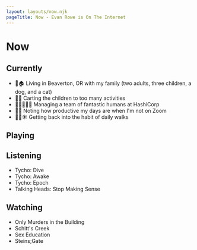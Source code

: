 ```yaml
---
layout: layouts/now.njk
pageTitle: Now - Evan Rowe is On The Internet
---
```

# Now

## Currently

- 🌲🏠 Living in Beaverton, OR with my family (two adults, three children, a dog, and a cat)
- 🚙💨 Carting the children to too many activities
- 👨🏻‍💻👯‍♀️ Managing a team of fantastic humans at HashiCorp
- 🤔💭 Noting  how productive my days are when I'm not on Zoom
- 🚶🏻☀️ Getting back into the habit of daily walks

## Playing

<ul class="now-grid playing poster">
<!--   <li class="grid-item">
    <a class="item-link" href="" title="CYBERPUNK 2077: Phantom Liberty">
      <img src="https://cdn.glitch.global/bb2a64aa-d596-4b0f-839a-41f66ba7056e/mDW7h2zB.jpg?v=1696357714699" class="item-image" alt="Cyberpunk 2077 cover image"/>
      <div class="item-meta">
        <span class="item-title">CYBERPUNK 2077: Phantom Liberty</span>
        <span class="item-author">CD Projekt Red</span>
      </div>
    </a>
  </li>
  <li class="grid-item">
    <a class="item-link" href="" title="CYBERPUNK 2077: Phantom Liberty">
      <img src="https://cdn.glitch.global/bb2a64aa-d596-4b0f-839a-41f66ba7056e/mDW7h2zB.jpg?v=1696357714699" class="item-image" alt="Cyberpunk 2077 cover image"/>
      <div class="item-meta">
        <span class="item-title">CYBERPUNK 2077: Phantom Liberty</span>
        <span class="item-author">CD Projekt Red</span>
      </div>
    </a>
  </li>
  <li class="grid-item">
    <a class="item-link" href="" title="CYBERPUNK 2077: Phantom Liberty">
      <img src="https://cdn.glitch.global/bb2a64aa-d596-4b0f-839a-41f66ba7056e/mDW7h2zB.jpg?v=1696357714699" class="item-image" alt="Cyberpunk 2077 cover image"/>
      <div class="item-meta">
        <span class="item-title">CYBERPUNK 2077: Phantom Liberty</span>
        <span class="item-author">CD Projekt Red</span>
      </div>
    </a>
  </li>
  <li class="grid-item">
    <a class="item-link" href="" title="CYBERPUNK 2077: Phantom Liberty">
      <img src="https://cdn.glitch.global/bb2a64aa-d596-4b0f-839a-41f66ba7056e/mDW7h2zB.jpg?v=1696357714699" class="item-image" alt="Cyberpunk 2077 cover image"/>
      <div class="item-meta">
        <span class="item-title">CYBERPUNK 2077: Phantom Liberty</span>
        <span class="item-author">CD Projekt Red</span>
      </div>
    </a>
  </li>
  <li class="grid-item">
    <a class="item-link" href="" title="CYBERPUNK 2077: Phantom Liberty">
      <img src="https://cdn.glitch.global/bb2a64aa-d596-4b0f-839a-41f66ba7056e/mDW7h2zB.jpg?v=1696357714699" class="item-image" alt="Cyberpunk 2077 cover image"/>
      <div class="item-meta">
        <span class="item-title">CYBERPUNK 2077: Phantom Liberty</span>
        <span class="item-author">CD Projekt Red</span>
      </div>
    </a>
  </li> -->
<!--   <li class="grid-item">Cocoon</li>
  <li class="grid-item">Sea of Stars</li>
  <li class="grid-item">Starfield</li>
  <li class="grid-item">Metal Gear Solid V: The Phantom Pain</li>
  <li class="grid-item">Cyberpunk 2077</li>
  <li class="grid-item">Dave the Diver</li>
  <li class="grid-item">Armored Core VI</li> -->
</ul>

## Listening

<ul class="now-grid listening square">
  <li class="grid-item">Tycho: Dive</li>
  <li class="grid-item">Tycho: Awake</li>
  <li class="grid-item">Tycho: Epoch</li>
  <li class="grid-item">Talking Heads: Stop Making Sense</li>
</ul>

## Watching

<ul class="now-grid watching poster">
  <li class="grid-item">Only Murders in the Building</li>
  <li class="grid-item">Schitt's Creek</li>
  <li class="grid-item">Sex Education</li>
  <li class="grid-item">Steins;Gate</li>
</ul>

<!-- <script type="text/javascript" src="/public/now-data.js"></script> -->
<!-- <script type="text/javascript">
  (async function() {
    await insertGamesHTML()
  })()
</script> -->